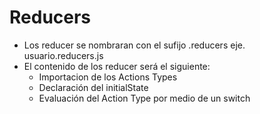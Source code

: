 # Reducers

* Los reducer se nombraran con el sufijo .reducers eje. usuario.reducers.js
* El contenido de los reducer será el siguiente:
    * Importacion de los Actions Types
    * Declaración del initialState
    * Evaluación del Action Type por medio de un switch 
